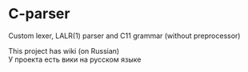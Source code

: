 # C-parser
Custom lexer, LALR(1) parser and C11 grammar (without preprocessor)

This project has wiki (on Russian)<br>
У проекта есть вики на русском языке
